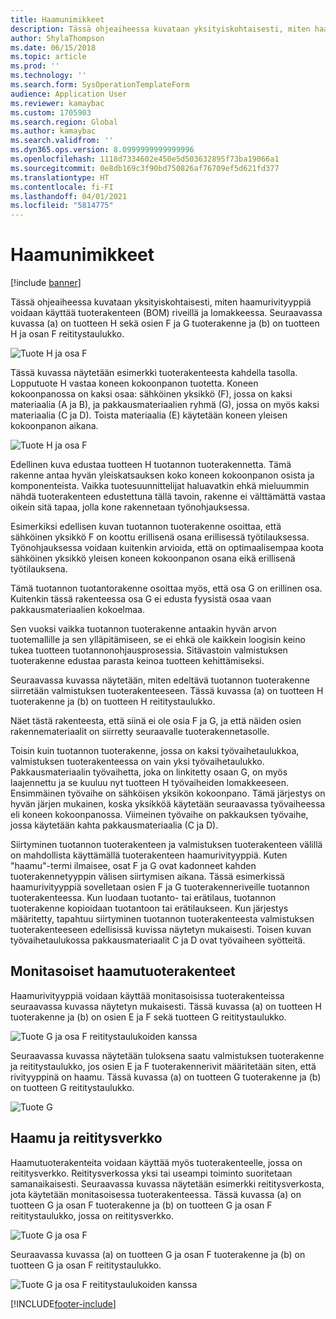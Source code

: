 ```yaml
---
title: Haamunimikkeet
description: Tässä ohjeaiheessa kuvataan yksityiskohtaisesti, miten haamurivityyppiä voidaan käyttää tuoterakenteen riveillä ja Dynamics 365 Supply Chain Managementin kaavassa.
author: ShylaThompson
ms.date: 06/15/2018
ms.topic: article
ms.prod: ''
ms.technology: ''
ms.search.form: SysOperationTemplateForm
audience: Application User
ms.reviewer: kamaybac
ms.custom: 1705903
ms.search.region: Global
ms.author: kamaybac
ms.search.validfrom: ''
ms.dyn365.ops.version: 8.0999999999999996
ms.openlocfilehash: 1118d7334602e450e5d503632895f73ba19066a1
ms.sourcegitcommit: 0e8db169c3f90bd750826af76709ef5d621fd377
ms.translationtype: HT
ms.contentlocale: fi-FI
ms.lasthandoff: 04/01/2021
ms.locfileid: "5814775"
---
```

# <a name="phantom-items"></a>Haamunimikkeet

[!include [banner](../includes/banner.md)]

Tässä ohjeaiheessa kuvataan yksityiskohtaisesti, miten haamurivityyppiä voidaan käyttää tuoterakenteen (BOM) riveillä ja lomakkeessa. Seuraavassa kuvassa (a) on tuotteen H sekä osien F ja G tuoterakenne ja (b) on tuotteen H ja osan F reititystaulukko.

![Tuote H ja osa F](media/product-H-part-F.png)


Tässä kuvassa näytetään esimerkki tuoterakenteesta kahdella tasolla. Lopputuote H vastaa koneen kokoonpanon tuotetta. Koneen kokoonpanossa on kaksi osaa: sähköinen yksikkö (F), jossa on kaksi materiaalia (A ja B), ja pakkausmateriaalien ryhmä (G), jossa on myös kaksi materiaalia (C ja D). Toista materiaalia (E) käytetään koneen yleisen kokoonpanon aikana.

![Tuote H ja osa F](media/product-H-part-B.png)

Edellinen kuva edustaa tuotteen H tuotannon tuoterakennetta. Tämä rakenne antaa hyvän yleiskatsauksen koko koneen kokoonpanon osista ja komponenteista. Vaikka tuotesuunnittelijat haluavatkin ehkä mieluummin nähdä tuoterakenteen edustettuna tällä tavoin, rakenne ei välttämättä vastaa oikein sitä tapaa, jolla kone rakennetaan työnohjauksessa. 

Esimerkiksi edellisen kuvan tuotannon tuoterakenne osoittaa, että sähköinen yksikkö F on koottu erillisenä osana erillisessä työtilauksessa. Työnohjauksessa voidaan kuitenkin arvioida, että on optimaalisempaa koota sähköinen yksikkö yleisen koneen kokoonpanon osana eikä erillisenä työtilauksena.

Tämä tuotannon tuotantorakenne osoittaa myös, että osa G on erillinen osa. Kuitenkin tässä rakenteessa osa G ei edusta fyysistä osaa vaan pakkausmateriaalien kokoelmaa. 

Sen vuoksi vaikka tuotannon tuoterakenne antaakin hyvän arvon tuotemallille ja sen ylläpitämiseen, se ei ehkä ole kaikkein loogisin keino tukea tuotteen tuotannonohjausprosessia. Sitävastoin valmistuksen tuoterakenne edustaa parasta keinoa tuotteen kehittämiseksi.

Seuraavassa kuvassa näytetään, miten edeltävä tuotannon tuoterakenne siirretään valmistuksen tuoterakenteeseen. Tässä kuvassa (a) on tuotteen H tuoterakenne ja (b) on tuotteen H reititystaulukko.

Näet tästä rakenteesta, että siinä ei ole osia F ja G, ja että näiden osien rakennemateriaalit on siirretty seuraavalle tuoterakennetasolle. 

Toisin kuin tuotannon tuoterakenne, jossa on kaksi työvaihetaulukkoa, valmistuksen tuoterakenteessa on vain yksi työvaihetaulukko. Pakkausmateriaalin työvaihetta, joka on linkitetty osaan G, on myös laajennettu ja se kuuluu nyt tuotteen H työvaiheiden lomakkeeseen. Ensimmäinen työvaihe on sähköisen yksikön kokoonpano. Tämä järjestys on hyvän järjen mukainen, koska yksikköä käytetään seuraavassa työvaiheessa eli koneen kokoonpanossa. Viimeinen työvaihe on pakkauksen työvaihe, jossa käytetään kahta pakkausmateriaalia (C ja D).

Siirtyminen tuotannon tuoterakenteen ja valmistuksen tuoterakenteen välillä on mahdollista käyttämällä tuoterakenteen haamurivityyppiä. Kuten "haamu"-termi ilmaisee, osat F ja G ovat kadonneet kahden tuoterakennetyyppin välisen siirtymisen aikana. Tässä esimerkissä haamurivityyppiä sovelletaan osien F ja G tuoterakenneriveille tuotannon tuoterakenteessa. Kun luodaan tuotanto- tai erätilaus, tuotannon tuoterakenne kopioidaan tuotantoon tai erätilaukseen. Kun järjestys määritetty, tapahtuu siirtyminen tuotannon tuoterakenteesta valmistuksen tuoterakenteeseen edellisissä kuvissa näytetyn mukaisesti. Toisen kuvan työvaihetaulukossa pakkausmateriaalit C ja D ovat työvaiheen syötteitä. 

## <a name="multilevel-phantom-bom-structures"></a>Monitasoiset haamutuoterakenteet
Haamurivityyppiä voidaan käyttää monitasoisissa tuoterakenteissa seuraavassa kuvassa näytetyn mukaisesti. Tässä kuvassa (a) on tuotteen H tuoterakenne ja (b) on osien E ja F sekä tuotteen G reititystaulukko. 

![Tuote G ja osa F reititystaulukoiden kanssa](media/product-G-route-sheet-G.png)


Seuraavassa kuvassa näytetään tuloksena saatu valmistuksen tuoterakenne ja reititystaulukko, jos osien E ja F tuoterakennerivit määritetään siten, että rivityyppinä on haamu. Tässä kuvassa (a) on tuotteen G tuoterakenne ja (b) on tuotteen G reititystaulukko.

![Tuote G](media/product-G.png)


## <a name="phantom-and-route-network"></a>Haamu ja reititysverkko
Haamutuoterakenteita voidaan käyttää myös tuoterakenteelle, jossa on reititysverkko. Reititysverkossa yksi tai useampi toiminto suoritetaan samanaikaisesti. Seuraavassa kuvassa näytetään esimerkki reititysverkosta, jota käytetään monitasoisessa tuoterakenteessa. Tässä kuvassa (a) on tuotteen G ja osan F tuoterakenne ja (b) on tuotteen G ja osan F reititystaulukko, jossa on reititysverkko.

![Tuote G ja osa F](media/product-G-part-F.png)


Seuraavassa kuvassa (a) on tuotteen G ja osan F tuoterakenne ja (b) on tuotteen G ja osan F reititystaulukko.

![Tuote G ja osa F reititystaulukoiden kanssa](media/product-G-part-F-with-route-sheet.png)


[!INCLUDE[footer-include](../../includes/footer-banner.md)]